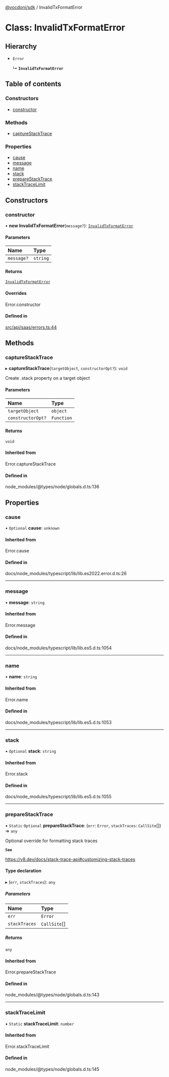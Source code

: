 [@vocdoni/sdk](/sdk) / InvalidTxFormatError

# Class: InvalidTxFormatError

## Hierarchy

- `Error`

  ↳ **`InvalidTxFormatError`**

## Table of contents

### Constructors

- [constructor](InvalidTxFormatError#constructor)

### Methods

- [captureStackTrace](InvalidTxFormatError#capturestacktrace)

### Properties

- [cause](InvalidTxFormatError#cause)
- [message](InvalidTxFormatError#message)
- [name](InvalidTxFormatError#name)
- [stack](InvalidTxFormatError#stack)
- [prepareStackTrace](InvalidTxFormatError#preparestacktrace)
- [stackTraceLimit](InvalidTxFormatError#stacktracelimit)

## Constructors

### constructor

• **new InvalidTxFormatError**(`message?`): [`InvalidTxFormatError`](InvalidTxFormatError)

#### Parameters

| Name | Type |
| :------ | :------ |
| `message?` | `string` |

#### Returns

[`InvalidTxFormatError`](InvalidTxFormatError)

#### Overrides

Error.constructor

#### Defined in

[src/api/saas/errors.ts:44](https://github.com/vocdoni/vocdoni-sdk/blob/179c92b4cecfec787d968dc02b519f64ee15c5d3/src/api/saas/errors.ts#L44)

## Methods

### captureStackTrace

▸ **captureStackTrace**(`targetObject`, `constructorOpt?`): `void`

Create .stack property on a target object

#### Parameters

| Name | Type |
| :------ | :------ |
| `targetObject` | `object` |
| `constructorOpt?` | `Function` |

#### Returns

`void`

#### Inherited from

Error.captureStackTrace

#### Defined in

node_modules/@types/node/globals.d.ts:136

## Properties

### cause

• `Optional` **cause**: `unknown`

#### Inherited from

Error.cause

#### Defined in

docs/node_modules/typescript/lib/lib.es2022.error.d.ts:26

___

### message

• **message**: `string`

#### Inherited from

Error.message

#### Defined in

docs/node_modules/typescript/lib/lib.es5.d.ts:1054

___

### name

• **name**: `string`

#### Inherited from

Error.name

#### Defined in

docs/node_modules/typescript/lib/lib.es5.d.ts:1053

___

### stack

• `Optional` **stack**: `string`

#### Inherited from

Error.stack

#### Defined in

docs/node_modules/typescript/lib/lib.es5.d.ts:1055

___

### prepareStackTrace

▪ `Static` `Optional` **prepareStackTrace**: (`err`: `Error`, `stackTraces`: `CallSite`[]) => `any`

Optional override for formatting stack traces

**`See`**

https://v8.dev/docs/stack-trace-api#customizing-stack-traces

#### Type declaration

▸ (`err`, `stackTraces`): `any`

##### Parameters

| Name | Type |
| :------ | :------ |
| `err` | `Error` |
| `stackTraces` | `CallSite`[] |

##### Returns

`any`

#### Inherited from

Error.prepareStackTrace

#### Defined in

node_modules/@types/node/globals.d.ts:143

___

### stackTraceLimit

▪ `Static` **stackTraceLimit**: `number`

#### Inherited from

Error.stackTraceLimit

#### Defined in

node_modules/@types/node/globals.d.ts:145
